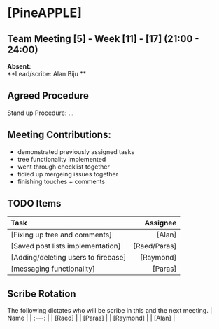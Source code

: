 # [PineAPPLE]


## Team Meeting [5] - Week [11] - [17] (21:00 - 24:00)
**Absent:**
<br>
**Lead/scribe: Alan Biju **

## Agreed Procedure
Stand up Procedure: ...


## Meeting Contributions:
- demonstrated previously assigned tasks
- tree functionality implemented 
- went through checklist together 
- tidied up mergeing issues together
- finishing touches + comments


## TODO Items
| Task | Assignee |
| :--- | ---: |
| [Fixing up tree and comments] | [Alan] |
| [Saved post lists implementation] | [Raed/Paras] |
| [Adding/deleting users to firebase] | [Raymond] |
| [messaging functionality] | [Paras] |


## Scribe Rotation
The following dictates who will be scribe in this and the next meeting.
| Name |
| :---: |
| [Raed] |
| [Paras] |
| [Raymond] |
| [Alan] |